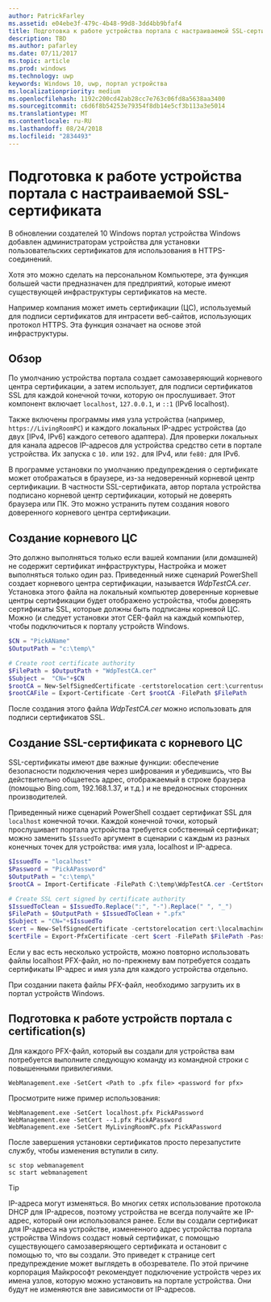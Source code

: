 ```yaml
---
author: PatrickFarley
ms.assetid: e04ebe3f-479c-4b48-99d8-3dd4bb9bfaf4
title: Подготовка к работе устройства портала с настраиваемой SSL-сертификата
description: TBD
ms.author: pafarley
ms.date: 07/11/2017
ms.topic: article
ms.prod: windows
ms.technology: uwp
keywords: Windows 10, uwp, портал устройства
ms.localizationpriority: medium
ms.openlocfilehash: 1192c200cd42ab28cc7e763c06fd8a5638aa3400
ms.sourcegitcommit: c6d6f8b54253e79354f8db14e5cf3b113a3e5014
ms.translationtype: MT
ms.contentlocale: ru-RU
ms.lasthandoff: 08/24/2018
ms.locfileid: "2834493"
---
```

# <a name="provision-device-portal-with-a-custom-ssl-certificate"></a>Подготовка к работе устройства портала с настраиваемой SSL-сертификата
В обновлении создателей 10 Windows портал устройства Windows добавлен администраторам устройства для установки пользовательских сертификатов для использования в HTTPS-соединений. 

Хотя это можно сделать на персональном Компьютере, эта функция большей части предназначен для предприятий, которые имеют существующей инфраструктуры сертификатов на месте.  

Например компания может иметь сертификации (ЦС), используемый для подписи сертификатов для интрасети веб-сайтов, использующих протокол HTTPS. Эта функция означает на основе этой инфраструктуры. 

## <a name="overview"></a>Обзор
По умолчанию устройства портала создает самозаверяющий корневого центра сертификации, а затем использует, для подписи сертификатов SSL для каждой конечной точки, которую он прослушивает. Этот компонент включает `localhost`, `127.0.0.1`, и `::1` (IPv6 localhost).

Также включены программы имя узла устройства (например, `https://LivingRoomPC`) и каждого локальных IP-адрес устройства (до двух [IPv4, IPv6] каждого сетевого адаптера). Для проверки локальных для канала адресов IP-адресов для устройства средство сети в портале устройства. Их запуска с `10.` или `192.` для IPv4, или `fe80:` для IPv6. 

В программе установки по умолчанию предупреждения о сертификате может отображаться в браузере, из-за недоверенный корневой центр сертификации. В частности SSL-сертификата, автор портала устройства подписано корневой центр сертификации, который не доверять браузера или ПК. Это можно устранить путем создания нового доверенного корневого центра сертификации.

## <a name="create-a-root-ca"></a>Создание корневого ЦС

Это должно выполняться только если вашей компании (или домашней) не содержит сертификат инфраструктуры, Настройка и может выполняться только один раз. Приведенный ниже сценарий PowerShell создает корневого центра сертификации, называется _WdpTestCA.cer_. Установка этого файла на локальный компьютер доверенные корневые центры сертификации будет отображено устройства, чтобы доверять сертификаты SSL, которые должны быть подписаны корневой ЦС. Можно (и следует установки этот CER-файл на каждый компьютер, чтобы подключиться к порталу устройств Windows.  

```PowerShell
$CN = "PickAName"
$OutputPath = "c:\temp\"

# Create root certificate authority
$FilePath = $OutputPath + "WdpTestCA.cer"
$Subject =  "CN="+$CN
$rootCA = New-SelfSignedCertificate -certstorelocation cert:\currentuser\my -Subject $Subject -HashAlgorithm "SHA512" -KeyUsage CertSign,CRLSign
$rootCAFile = Export-Certificate -Cert $rootCA -FilePath $FilePath
```

После создания этого файла _WdpTestCA.cer_ можно использовать для подписи сертификатов SSL. 

## <a name="create-an-ssl-certificate-with-the-root-ca"></a>Создание SSL-сертификата с корневого ЦС

SSL-сертификаты имеют две важные функции: обеспечение безопасности подключения через шифрования и убедившись, что Вы действительно общаетесь адрес, отображаемый в строке браузера (помощью Bing.com, 192.168.1.37, и т.д.) и не вредоносных сторонних производителей.

Приведенный ниже сценарий PowerShell создает сертификат SSL для `localhost` конечной точки. Каждой конечной точки, который прослушивает портала устройства требуется собственный сертификат; можно заменить `$IssuedTo` аргумент в сценарии с каждым из разных конечных точек для устройства: имя узла, localhost и IP-адреса.

```PowerShell
$IssuedTo = "localhost"
$Password = "PickAPassword"
$OutputPath = "c:\temp\"
$rootCA = Import-Certificate -FilePath C:\temp\WdpTestCA.cer -CertStoreLocation Cert:\CurrentUser\My\

# Create SSL cert signed by certificate authority
$IssuedToClean = $IssuedTo.Replace(":", "-").Replace(" ", "_")
$FilePath = $OutputPath + $IssuedToClean + ".pfx"
$Subject = "CN="+$IssuedTo
$cert = New-SelfSignedCertificate -certstorelocation cert:\localmachine\my -Subject $Subject -DnsName $IssuedTo -Signer $rootCA -HashAlgorithm "SHA512"
$certFile = Export-PfxCertificate -cert $cert -FilePath $FilePath -Password (ConvertTo-SecureString -String $Password -Force -AsPlainText)
```

Если у вас есть несколько устройств, можно повторно использовать файлы localhost PFX-файл, но по-прежнему вам потребуется создать сертификаты IP-адрес и имя узла для каждого устройства отдельно.

При создании пакета файлы PFX-файл, необходимо загрузить их в портал устройств Windows. 

## <a name="provision-device-portal-with-the-certifications"></a>Подготовка к работе устройств портала с certification(s)

Для каждого PFX-файл, который вы создали для устройства вам потребуется выполните следующую команду из командной строки с повышенными привилегиями.

```
WebManagement.exe -SetCert <Path to .pfx file> <password for pfx> 
```

Просмотрите ниже пример использования:
```
WebManagement.exe -SetCert localhost.pfx PickAPassword
WebManagement.exe -SetCert --1.pfx PickAPassword
WebManagement.exe -SetCert MyLivingRoomPC.pfx PickAPassword
```

После завершения установки сертификатов просто перезапустите службу, чтобы изменения вступили в силу.

```
sc stop webmanagement
sc start webmanagement
```

> [!TIP]
> IP-адреса могут изменяться.
Во многих сетях использование протокола DHCP для IP-адресов, поэтому устройства не всегда получайте же IP-адрес, который они использовался ранее. Если вы создали сертификат для IP-адреса на устройстве, измененного адрес устройства портала устройства Windows создаст новый сертификат, с помощью существующего самозаверяющего сертификата и остановит с помощью то, что вы создали. Это приведет к странице cert предупреждение может выглядеть в обозревателе. По этой причине корпорация Майкрософт рекомендует подключение устройств через их имена узлов, которую можно установить на портале устройства. Они будут не изменяются вне зависимости от IP-адресов.
